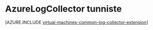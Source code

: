 <properties
   pageTitle="AzureLogCollector AM tunniste | Microsoft Azure"
   description="Tässä artikkelissa kuvataan AzureLogCollector AM-tunniste, joka kerää kaikkien lokitiedostojen ja yhdistää ne Azuren tallennustilaan yhdessä paikassa."
   services="virtual-machines-windows"
   documentationCenter="virtual-machines"
   authors="squillace"
   manager="timlt"
   editor=""/>

<tags
   ms.service="virtual-machines-windows"
   ms.devlang="powershell"
   ms.topic="article"
   ms.tgt_pltfrm="vm-windows"
   ms.workload="infrastructure"
   ms.date="08/23/2016"
   ms.author="rasquill"/>

# <a name="azurelogcollector-extension"></a>AzureLogCollector tunniste



[AZURE.INCLUDE [virtual-machines-common-log-collector-extension](../../includes/virtual-machines-common-log-collector-extension.md)]
